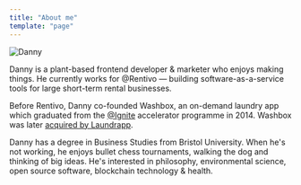```yaml
---
title: "About me"
template: "page"
---
```


![Danny](/media/profile-large-low-res.jpg)

Danny is a plant-based frontend developer & marketer who enjoys making things. He currently works for @Rentivo — building software-as-a-service tools for large short-term rental businesses.

Before Rentivo, Danny co-founded Washbox, an on-demand laundry app which graduated from the [@Ignite](https://www.ignite.io/) accelerator programme in 2014. Washbox was later [acquired by Laundrapp](https://techcrunch.com/2015/07/10/shrinking-the-competition/).

Danny has a degree in Business Studies from Bristol University. When he's not working, he enjoys bullet chess tournaments, walking the dog and thinking of big ideas. He's interested in philosophy, environmental science, open source software, blockchain technology & health.
